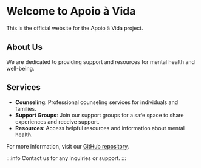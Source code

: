 # Welcome to Apoio à Vida

This is the official website for the Apoio à Vida project.

## About Us

We are dedicated to providing support and resources for mental health and well-being.

## Services

- **Counseling**: Professional counseling services for individuals and families.
- **Support Groups**: Join our support groups for a safe space to share experiences and receive support.
- **Resources**: Access helpful resources and information about mental health.

For more information, visit our [GitHub repository](https://github.com/dougAlvs/apoio-a-vida).

:::info
Contact us for any inquiries or support.
:::

[//]: # (You can add more sections and content as needed.)
